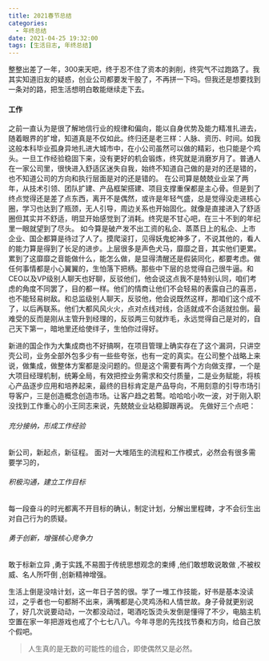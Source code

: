 ```yaml
---
title: 2021春节总结
categories:
  - 年终总结
date: 2021-04-25 19:32:00
tags: [生活日志, 年终总结]
---
```



整整出差了一年，300来天吧，终于忍不住了资本的剥削，终究气不过跑路了。我其实知道旧友的疑惑，创业公司都要发干股了，不再拼一下吗。但我还是想要找到一条对的路，把生活想明白敢能继续走下去。
#### 工作
之前一直认为是很了解地信行业的规律和偏向，能以自身优势及能力精准扎进去，随着眼界的扩增，知道真是不仅如此。终归还是老三样：人脉、资历、时间。如我这般本科毕业孤身异地扎进大城市中，在小公司虽然可以做的精彩，也只能是个鸡头。一旦工作经验稳固下来，没有更好的机会锻炼，终究就是消磨岁月了。普通人在一家公司里，很快进入舒适区迷失自我，始终不知道自己做的是对的还是错的，也不知道公司的方向和执行层面是对的还是错的。
 在公司算是兢兢业业呆了两年，从技术引领、团队扩建、产品框架搭建、项目支撑重保都是主心骨。但是到了终点觉得还是差了点东西，离开不是偶然，或许是年轻气盛，总是觉得没走进核心圈，学习也达到了瓶颈，无人引导，周边关系也开始固化。就像是直接进入了舒适圈但其实并不舒适，明显开始感觉到了消耗。终究是不甘心吧，在三十不到的年纪里一眼就望到了尽头。
如今算是破产发不出工资的私企、蒸蒸日上的私企、上市企业、国企都算是待过了人了。摸爬滚打，见得妖鬼蛇神多了，不说其他的，看人的能力算是得到了长足的进步。上层很多是声色犬马，靡靡之音，其实他们更累。累到了这靡靡之音能做什么，能怎么做，是显得清醒还是假装同化，都要考虑。做任何事情都是小心翼翼的，生怕落下把柄。那些中下层的总觉得自己很牛逼。和CEO以及VP级别人聊天也好聊，反驳他们，他会说这点我不是特别认同，咱们考虑的角度不同罢了，目的都一样。他们的情商让他们不会轻易的表露自己的喜恶，也不能轻易树敌。和总监级别人聊天，反驳他，他会说既然这样，那咱们这个成不了，以后再联系。他们大都风风火火，点对点线对线，合适就成不合适就拉倒。最难受的反而是刚从主管升到经理的，反驳两三句就炸毛，永远觉得自己是对的，自己天下第一，暗地里还给使绊子，生怕你过得好。

新进的国企作为大集成商也不好搞啊，在项目管理上确实存在了这个漏洞，只讲空壳公司，业务全部外包多少有一些些夸张，也有一定的真实。在公司整个战略上来说，做集成，做整体方案都是没问题的。但是这个需要有两个方向做支撑，一个是大项目经理机制，统筹全局，有效把控业务需求和交付质量，二是业务赋能，将核心产品逐步应用和培养起来，最终的目标肯定是产品导向，不用刻意的引导市场引导客户，三是创造概念创造市场。让客户趋之若鹜。哈哈哈小吹一波，对于刚入职没找到工作重心的小王同志来说，先兢兢业业站稳脚跟再说。
先做好三个点吧：
###### 充分接纳，形成工作经验
新公司，新起点，新征程。 面对一大堆陌生的流程和工作模式，必然会有很多需要学习的，
###### 积极沟通，建立工作目标
每一段奋斗的时光都离不开目标的确认，制定计划，分解出里程碑，才不会衍生出对自己行为的质疑。
###### 勇于创新，增强核心竞争力
敢于标新立异 ,勇于实践,不易囿于传统思想观念的束缚 ,他们敢想敢说敢做 ,不被权威、名人所吓倒 ,创新精神增强。

生活上倒是没啥计划，这一年日子苦的很。学了一堆工作技能，好书是基本没读过，之乎者也一句都掰不出来，满嘴都是心灵鸡汤和人情世故。身子骨就更别说了，好几次说要动动，一次都没动过，喝酒吃饭烫头发倒是懂得了不少，电脑主机空置在家一年把游戏也戒了个七七八八。今年寻思的先找找节奏和方向，给自己放个假吧。

> 人生真的是无数的可能性的组合，即使偶然又是必然。